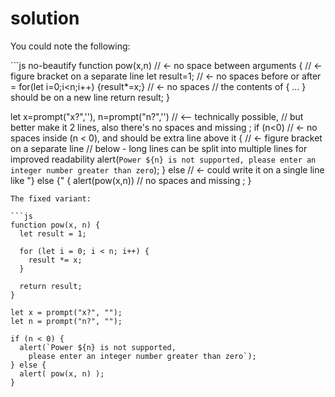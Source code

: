 # solution

You could note the following:

\`\`\`js no-beautify function pow\(x,n\) // &lt;- no space between arguments { // &lt;- figure bracket on a separate line let result=1; // &lt;- no spaces before or after = for\(let i=0;i&lt;n;i++\) {result\*=x;} // &lt;- no spaces // the contents of { ... } should be on a new line return result; }

let x=prompt\("x?",''\), n=prompt\("n?",''\) // &lt;-- technically possible, // but better make it 2 lines, also there's no spaces and missing ; if \(n&lt;0\) // &lt;- no spaces inside \(n &lt; 0\), and should be extra line above it { // &lt;- figure bracket on a separate line // below - long lines can be split into multiple lines for improved readability alert\(`Power ${n} is not supported, please enter an integer number greater than zero`\); } else // &lt;- could write it on a single line like "} else {" { alert\(pow\(x,n\)\) // no spaces and missing ; }

```text
The fixed variant:

```js
function pow(x, n) {
  let result = 1;

  for (let i = 0; i < n; i++) {
    result *= x;
  }

  return result;
}

let x = prompt("x?", "");
let n = prompt("n?", "");

if (n < 0) {
  alert(`Power ${n} is not supported,
    please enter an integer number greater than zero`);
} else {
  alert( pow(x, n) );
}
```

